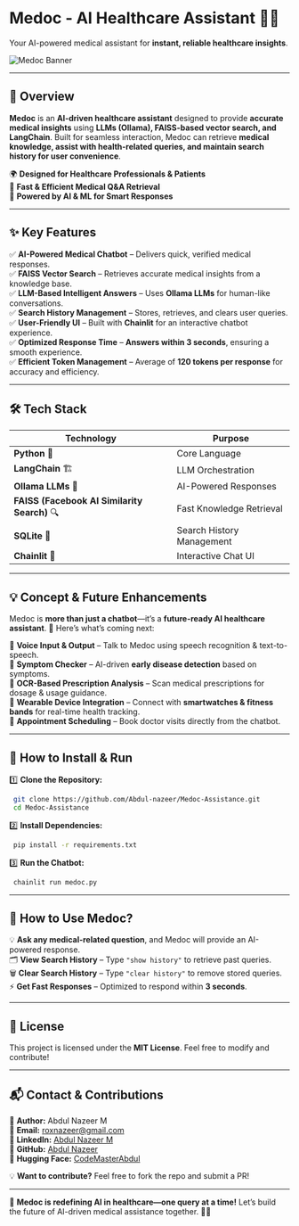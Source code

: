 # **Medoc - AI Healthcare Assistant 🤖💉**
Your AI-powered medical assistant for **instant, reliable healthcare insights**.  

![Medoc Banner](https://via.placeholder.com/1200x400?text=Medoc+AI+Healthcare+Assistant)  

---

## **🌟 Overview**  
**Medoc** is an **AI-driven healthcare assistant** designed to provide **accurate medical insights** using **LLMs (Ollama), FAISS-based vector search, and LangChain**. Built for seamless interaction, Medoc can retrieve **medical knowledge, assist with health-related queries, and maintain search history for user convenience**.  

🌍 **Designed for Healthcare Professionals & Patients**  
🚀 **Fast & Efficient Medical Q&A Retrieval**  
🧠 **Powered by AI & ML for Smart Responses**  

---

## **✨ Key Features**  

✅ **AI-Powered Medical Chatbot** – Delivers quick, verified medical responses.  
✅ **FAISS Vector Search** – Retrieves accurate medical insights from a knowledge base.  
✅ **LLM-Based Intelligent Answers** – Uses **Ollama LLMs** for human-like conversations.  
✅ **Search History Management** – Stores, retrieves, and clears user queries.  
✅ **User-Friendly UI** – Built with **Chainlit** for an interactive chatbot experience.  
✅ **Optimized Response Time** – **Answers within 3 seconds**, ensuring a smooth experience.  
✅ **Efficient Token Management** – Average of **120 tokens per response** for accuracy and efficiency.  

---

## **🛠 Tech Stack**  

| Technology | Purpose |
|------------|---------|
| **Python** 🐍 | Core Language |
| **LangChain** 🏗️ | LLM Orchestration |
| **Ollama LLMs** 🧠 | AI-Powered Responses |
| **FAISS (Facebook AI Similarity Search)** 🔍 | Fast Knowledge Retrieval |
| **SQLite** 💾 | Search History Management |
| **Chainlit** 🎨 | Interactive Chat UI |

---

## **💡 Concept & Future Enhancements**  

Medoc is **more than just a chatbot**—it’s a **future-ready AI healthcare assistant**. 🚀 Here’s what’s coming next:  

🔹 **Voice Input & Output** – Talk to Medoc using speech recognition & text-to-speech.  
🔹 **Symptom Checker** – AI-driven **early disease detection** based on symptoms.  
🔹 **OCR-Based Prescription Analysis** – Scan medical prescriptions for dosage & usage guidance.  
🔹 **Wearable Device Integration** – Connect with **smartwatches & fitness bands** for real-time health tracking.  
🔹 **Appointment Scheduling** – Book doctor visits directly from the chatbot.  

---

## **📌 How to Install & Run**  

1️⃣ **Clone the Repository:**  
```bash
 git clone https://github.com/Abdul-nazeer/Medoc-Assistance.git
 cd Medoc-Assistance
```

2️⃣ **Install Dependencies:**  
```bash
 pip install -r requirements.txt
```

3️⃣ **Run the Chatbot:**  
```bash
 chainlit run medoc.py
```

---

## **💬 How to Use Medoc?**  

💡 **Ask any medical-related question**, and Medoc will provide an AI-powered response.  
🗂️ **View Search History** – Type `"show history"` to retrieve past queries.  
🗑️ **Clear Search History** – Type `"clear history"` to remove stored queries.  
⚡ **Get Fast Responses** – Optimized to respond within **3 seconds**.  

---

## **📜 License**  
This project is licensed under the **MIT License**. Feel free to modify and contribute!  

---

## **📬 Contact & Contributions**  
👤 **Author:** Abdul Nazeer M  
📧 **Email:** roxnazeer@gmail.com  
🔗 **LinkedIn:** [Abdul Nazeer M](https://www.linkedin.com/in/abdul-nazeer-m-ba4111253)  
🐍 **GitHub:** [Abdul Nazeer](https://github.com/Abdul-nazeer)  
🤗 **Hugging Face:** [CodeMasterAbdul](https://huggingface.co/CodeMasterAbdul)  

💡 **Want to contribute?** Feel free to fork the repo and submit a PR!  

---

🚀 **Medoc is redefining AI in healthcare—one query at a time!** Let’s build the future of AI-driven medical assistance together. 💉🤖  
